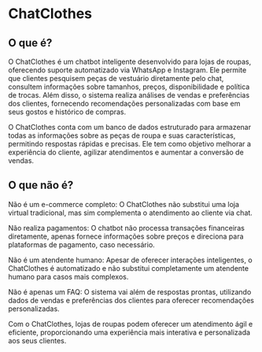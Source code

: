 # ChatClothes

## O que é?

O ChatClothes é um chatbot inteligente desenvolvido para lojas de roupas, oferecendo suporte automatizado via WhatsApp e Instagram. Ele permite que clientes pesquisem peças de vestuário diretamente pelo chat, consultem informações sobre tamanhos, preços, disponibilidade e política de trocas. Além disso, o sistema realiza análises de vendas e preferências dos clientes, fornecendo recomendações personalizadas com base em seus gostos e histórico de compras.

O ChatClothes conta com um banco de dados estruturado para armazenar todas as informações sobre as peças de roupa e suas características, permitindo respostas rápidas e precisas. Ele tem como objetivo melhorar a experiência do cliente, agilizar atendimentos e aumentar a conversão de vendas.

## O que não é?

Não é um e-commerce completo: O ChatClothes não substitui uma loja virtual tradicional, mas sim complementa o atendimento ao cliente via chat.

Não realiza pagamentos: O chatbot não processa transações financeiras diretamente, apenas fornece informações sobre preços e direciona para plataformas de pagamento, caso necessário.

Não é um atendente humano: Apesar de oferecer interações inteligentes, o ChatClothes é automatizado e não substitui completamente um atendente humano para casos mais complexos.

Não é apenas um FAQ: O sistema vai além de respostas prontas, utilizando dados de vendas e preferências dos clientes para oferecer recomendações personalizadas.

Com o ChatClothes, lojas de roupas podem oferecer um atendimento ágil e eficiente, proporcionando uma experiência mais interativa e personalizada aos seus clientes.
